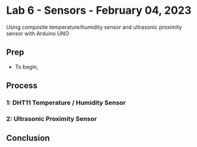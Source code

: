 # Lab 6 - Sensors - February 04, 2023

Using composite temperature/humidity sensor and ultrasonic proximity sensor with Arduino UNO

## Prep

* To begin,

## Process

### 1: DHT11 Temperature / Humidity Sensor

### 2: Ultrasonic Proximity Sensor

## Conclusion
